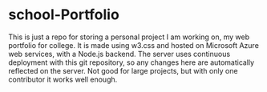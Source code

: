 # school-Portfolio
This is just a repo for storing a personal project I am working on, my web portfolio for college. It is made using w3.css and hosted on 
Microsoft Azure web services, with a Node.js backend. The server uses continuous deployment with this git repository, so any changes here are
automatically reflected on the server. Not good for large projects, but with only one contributor it works well enough.